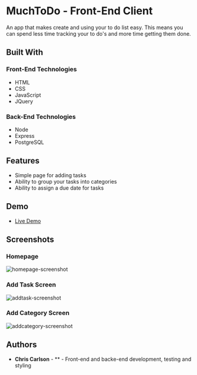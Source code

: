 # MuchToDo - Front-End Client
An app that makes create and using your to do list easy. This means you can spend less time tracking your to do's and more time getting them done.

## Built With

### Front-End Technologies
* HTML
* CSS
* JavaScript
* JQuery

### Back-End Technologies
* Node
* Express
* PostgreSQL

## Features
* Simple page for adding tasks
* Ability to group your tasks into categories
* Ability to assign a due date for tasks

## Demo

- [Live Demo](https://muchtodo-client.now.sh/)

## Screenshots

### Homepage
![homepage-screenshot](https://user-images.githubusercontent.com/49646269/61744838-bdeb1080-ad87-11e9-8231-203899831c2a.png)

### Add Task Screen
![addtask-screenshot](https://user-images.githubusercontent.com/49646269/61744857-c7747880-ad87-11e9-9a5f-8b2185c0d19e.png)

### Add Category Screen
![addcategory-screenshot](https://user-images.githubusercontent.com/49646269/61744874-d0fde080-ad87-11e9-8d64-7c72b53497a2.png)

## Authors
* **Chris Carlson** - ** - Front-end and backe-end development, testing and styling






